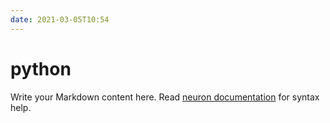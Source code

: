 ```yaml
---
date: 2021-03-05T10:54
---
```


# python

Write your Markdown content here. Read [neuron documentation](https://neuron.zettel.page/2011404.html) for syntax help.

